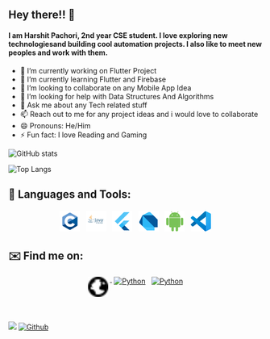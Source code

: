 ## Hey there!! 👋


####  I am Harshit Pachori, 2nd year CSE student. I love exploring new technologiesand building cool automation projects. I also like to meet new peoples and work with them.   ####



- 🔭 I’m currently working on Flutter Project
- 🌱 I’m currently learning Flutter and Firebase
- 👯 I’m looking to collaborate on any Mobile App Idea
- 🤔 I’m looking for help with Data Structures And Algorithms
- 💬 Ask me about any Tech related stuff
- 📫 Reach out to me for any project ideas and i would love to collaborate
- 😄 Pronouns: He/Him
- ⚡ Fun fact: I love Reading and Gaming

![GitHub stats](https://github-readme-stats.vercel.app/api?username=HarshitPachori&show_icons=true&theme=tokyonight)

![Top Langs](https://github-readme-stats.vercel.app/api/top-langs/?username=HarshitPachori&theme=tokyonight)


## 🧰 Languages and Tools:
<p align="center">
<img src="https://raw.githubusercontent.com/github/explore/80688e429a7d4ef2fca1e82350fe8e3517d3494d/topics/c/c.png" alt="C" height="40" style="vertical-align:top; margin:4px">

<img src="https://raw.githubusercontent.com/github/explore/80688e429a7d4ef2fca1e82350fe8e3517d3494d/topics/java/java.png" alt="Java" height="40" style="vertical-align:top; margin:4px">
<img src="https://raw.githubusercontent.com/github/explore/80688e429a7d4ef2fca1e82350fe8e3517d3494d/topics/flutter/flutter.png" alt="Flutter" height="40" style="vertical-align:top; margin:4px">
<img src="https://raw.githubusercontent.com/github/explore/80688e429a7d4ef2fca1e82350fe8e3517d3494d/topics/dart/dart.png" alt="Dart" height="40" style="vertical-align:top; margin:4px">
<img src="https://raw.githubusercontent.com/github/explore/80688e429a7d4ef2fca1e82350fe8e3517d3494d/topics/android/android.png" alt="Android Studio" height="40" style="vertical-align:top; margin:4px">
<img src="https://raw.githubusercontent.com/github/explore/80688e429a7d4ef2fca1e82350fe8e3517d3494d/topics/visual-studio-code/visual-studio-code.png" alt="VS Code" height="40" style="vertical-align:top; margin:4px">

</p>



## ✉️ Find me on:
<p align="center">
 <a href="https://HarshitPachori.github.io/" target="_blank" rel="noopener noreferrer"> <img src="https://raw.githubusercontent.com/iconic/open-iconic/master/svg/globe.svg" alt="Python" height="40" style="vertical-align:top; margin:4px"> </a>
 <a href="https://linkedin.com/in/harshit-pachori-a153a4222" target="_blank" rel="noopener noreferrer"> <img src="https://cdn.jsdelivr.net/npm/simple-icons@v3/icons/linkedin.svg" alt="Python" height="40" style="vertical-align:top; margin:4px"></a>
 <a href="mailto:harshitpachori345@gmail.com"> <img src="https://cdn.jsdelivr.net/npm/simple-icons@v3/icons/gmail.svg" alt="Python" height="40" style="vertical-align:top; margin:4px"></a>
</p>

<br />


![](https://visitor-badge.laobi.icu/badge?page_id=HarshitPachori.HarshitPachori)
[![Github](https://img.shields.io/github/followers/HarshitPachori?label=Follow&style=social)](https://github.com/HarshitPachori)




